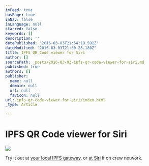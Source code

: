 ```yaml
---
inFeed: true
hasPage: true
inNav: false
inLanguage: null
starred: false
keywords: []
description: ''
datePublished: '2016-03-03T21:54:18.591Z'
dateModified: '2016-03-03T21:50:28.180Z'
title: IPFS QR Code viewer for Siri
author: []
sourcePath: _posts/2016-03-03-ipfs-qr-code-viewer-for-siri.md
published: true
authors: []
publisher:
  name: null
  domain: null
  url: null
  favicon: null
url: ipfs-qr-code-viewer-for-siri/index.html
_type: Article

---
```

# IPFS QR Code viewer for Siri
![](https://the-grid-user-content.s3-us-west-2.amazonaws.com/9140d2f5-af20-4cc3-bf93-2b6292ab7e78.png)

Try it out at [your local IPFS gateway][0], or [at Siri][1] if on crew network.

[0]: https://ipfs.io/ipfs/QmUzER8RFyFMKfcE5WKcCWdK1pFXJMVKoCzeHEw2XWpibA/?http://c-base.org/
[1]: http://siri.cbrp3.c-base.org:8080/ipfs/QmUzER8RFyFMKfcE5WKcCWdK1pFXJMVKoCzeHEw2XWpibA/?http://bergie.today/